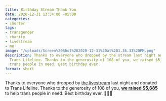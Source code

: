```yaml
---
title: Birthday Stream Thank You
date: 2020-12-31 13:34:00 -05:00
categories:
- shorter
tags:
- transgender
- charity
- livestream
- me
image: "/uploads/Screen%20Shot%202020-12-31%20at%201.36.33%20PM.png"
description: Thanks to everyone who dropped by the stream last night and donated to
  Trans Lifeline. Thanks to the generosity of 108 of you, we raised $5,575 to help
  trans people in need. Best birthday ever.
format: short
---
```


Thanks to everyone who dropped by [the livestream](https://www.twitch.tv/videos/855939189) last night and donated to Trans Lifeline. Thanks to the generosity of 108 of you, **[we raised $5,685](https://secure.givelively.org/donate/trans-lifeline/matthew-bischoff-1)** to help trans people in need. Best birthday ever. 🏳️‍⚧️🎂